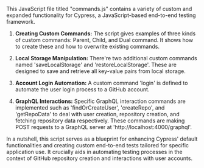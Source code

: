This JavaScript file titled "commands.js" contains a variety of custom and expanded functionality for Cypress, a JavaScript-based end-to-end testing framework. 

1. **Creating Custom Commands:** The script gives examples of three kinds of custom commands: Parent, Child, and Dual command. It shows how to create these and how to overwrite existing commands.

2. **Local Storage Manipulation:** There're two additional custom commands named 'saveLocalStorage' and 'restoreLocalStorage'. These are designed to save and retrieve all key-value pairs from local storage.

3. **Account Login Automation:** A custom command 'login' is defined to automate the user login process to a GitHub account.

4. **GraphQL Interactions:** Specific GraphQL interaction commands are implemented such as 'findOrCreateUser', 'createRepo', and 'getRepoData' to deal with user creation, repository creation, and fetching repository data respectively. These commands are making POST requests to a GraphQL server at 'http://localhost:4000/graphql'.

In a nutshell, this script serves as a blueprint for enhancing Cypress' default functionalities and creating custom end-to-end tests tailored for specific application use. It crucially aids in automating testing processes in the context of GitHub repository creation and interactions with user accounts.